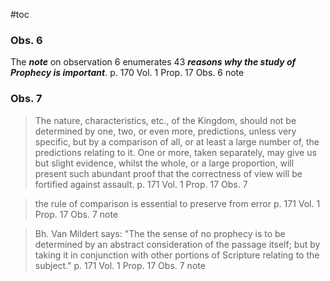 #toc

### Obs. 6
The ***note*** on observation 6 enumerates 43 ***reasons why the study of Prophecy is important***.
p. 170 Vol. 1 Prop. 17 Obs. 6 note

### Obs. 7
> The nature, characteristics, etc., of the Kingdom, should not be determined by one, two, or even more, predictions, unless very specific, but by a comparison of all, or at least a large number of, the predictions relating to it. One or more, taken separately, may give us but slight evidence, whilst the whole, or a large proportion, will present such abundant proof that the correctness of view will be fortified against assault.
> p. 171 Vol. 1 Prop. 17 Obs. 7

> the rule of comparison is essential to preserve from error
> p. 171 Vol. 1 Prop. 17 Obs. 7 note

> Bh. Van Mildert says: "The the sense of no prophecy is to be determined by an abstract consideration of the passage itself; but by taking it in conjunction with other portions of Scripture relating to the subject."
> p. 171 Vol. 1 Prop. 17 Obs. 7 note

